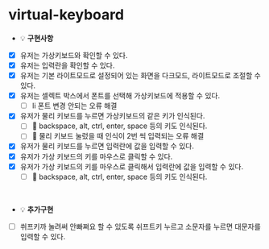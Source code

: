 # virtual-keyboard

- 💡 **구현사항**

* [x] 유저는 가상키보드와 확인할 수 있다.
* [x] 유저는 입력란을 확인할 수 있다.
* [x] 유저는 기본 라이트모드로 설정되어 있는 화면을 다크모드, 라이트모드로 조절할 수 있다.
* [x] 유저는 셀렉트 박스에서 폰트를 선택해 가상키보드에 적용할 수 있다.
  - [ ] li 폰트 변경 안되는 오류 해결
* [x] 유저가 물리 키보드를 누르면 가상키보드의 같은 키가 인식된다.
  - [ ] 🔧 backspace, alt, ctrl, enter, space 등의 키도 인식된다.
  - [ ] 🔧 물리 키보드 눌렀을 때 인식이 2번 씩 입력되는 오류 해결
* [x] 유저가 물리 키보드를 누르면 입력란에 값을 입력할 수 있다.
* [x] 유저가 가상 키보드의 키를 마우스로 클릭할 수 있다.
* [x] 유저가 가상 키보드의 키를 마우스로 클릭해서 입력란에 값을 입력할 수 있다.
  - [ ] 🔧 backspace, alt, ctrl, enter, space 등의 키도 인식된다.

<br/>

- 💡 **추가구현**

* [ ] 쒸프키까 눌려써 안빠쪄요 할 수 있도록 쉬프트키 누르고 소문자를 누르면 대문자를 입력할 수 있다.
